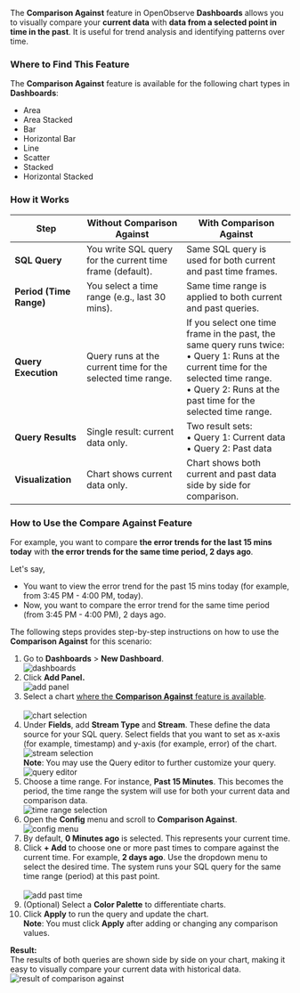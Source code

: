 The **Comparison Against** feature in OpenObserve **Dashboards** allows you to visually compare your **current data** with **data from a selected point in time in the past**.
It is useful for trend analysis and identifying patterns over time.

### Where to Find This Feature
The **Comparison Against** feature is available for the following chart types in **Dashboards**:

- Area  
- Area Stacked  
- Bar  
- Horizontal Bar  
- Line  
- Scatter  
- Stacked  
- Horizontal Stacked

### How it Works

| Step | Without Comparison Against | With Comparison Against |
|------|------------------------|---------------------|
| **SQL Query** | You write SQL query for the current time frame (default). | Same SQL query is used for both current and past time frames. |
| **Period (Time Range)** | You select a time range (e.g., last 30 mins). | Same time range is applied to both current and past queries. |
| **Query Execution** | Query runs at the current time for the selected time range. | If you select one time frame in the past, the same query runs twice:<br>• Query 1: Runs at the current time for the selected time range.<br>• Query 2: Runs at the past time for the selected time range. |
| **Query Results** | Single result: current data only. | Two result sets:<br>• Query 1: Current data<br>• Query 2: Past data |
| **Visualization** | Chart shows current data only. | Chart shows both current and past data side by side for comparison. |


### How to Use the Compare Against Feature
For example, you want to compare **the error trends for the last 15 mins today** with **the error trends for the same time period, 2 days ago**. 

Let's say,

- You want to view the error trend for the past 15 mins today (for example, from 3:45 PM - 4:00 PM, today). 
- Now, you want to compare the error trend for the same time period (from 3:45 PM - 4:00 PM), 2 days ago. 

The following steps provides step-by-step instructions on how to use the **Comparison Against** for this scenario:

1. Go to **Dashboards** > **New Dashboard**.  
   ![dashboards](../../images/dashboards-comparison-against-1.png)  
2. Click **Add Panel.**  
   ![add panel](../../images/dashboards-comparison-against-2.png)
3. Select a chart [where the **Comparison Against** feature is available](#where-to-find-this-feature).<br>  
   ![chart selection](../../images/dashboards-comparison-against-3.png)  
4. Under **Fields**, add **Stream Type** and **Stream**. These define the data source for your SQL query. Select fields that you want to set as x-axis (for example, timestamp) and y-axis (for example, error) of the chart.<br>
   ![stream selection](../../images/dashboards-comparison-against-4.png) 
   <br>**Note**: You may use the Query editor to further customize your query. 
   ![query editor](../../images/dashboards-comparison-against-5.png)  
5. Choose a time range. For instance, **Past 15 Minutes**. This becomes the period, the time range the system will use for both your current data and comparison data.<br> 
   ![time range selection](../../images/dashboards-comparison-against-6.png)
6. Open the **Config** menu and scroll to **Comparison Against**.<br> 
   ![config menu](../../images/dashboards-comparison-against-7.png) 
7. By default, **0 Minutes ago** is selected. This represents your current time.
8. Click **+ Add** to choose one or more past times to compare against the current time. For example, **2 days ago**. Use the dropdown menu to select the desired time. The system runs your SQL query for the same time range (period) at this past point.<br>  
   ![add past time](../../images/dashboards-comparison-against-8.png)  
9. (Optional) Select a **Color Palette** to differentiate charts.  
10. Click **Apply** to run the query and update the chart.   
    **Note**: You must click **Apply** after adding or changing any comparison values.

**Result:** <br> 
The results of both queries are shown side by side on your chart, making it easy to visually compare your current data with historical data.
![result of comparison against](../../images/dashboards-comparison-against-9.png)

